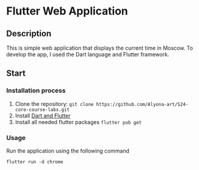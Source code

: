 # Flutter Web Application

## Description

This is simple web application that displays the current time in Moscow. To develop the app, I used the Dart language and Flutter framework.

## Start

### Installation process

1. Clone the repository: `git clone https://github.com/Alyona-art/S24-core-course-labs.git`
1. Install [Dart and Flutter](https://docs.flutter.dev/get-started/install/)
1. Install all needed flutter packages `flutter pub get`

### Usage

Run the application using the following command

`flutter run -d chrome`
